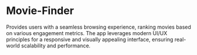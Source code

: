 # Movie-Finder
Provides users with a seamless browsing experience, ranking movies based on various engagement metrics. The app leverages modern UI/UX principles for a responsive and visually appealing interface, ensuring real-world scalability and performance.
